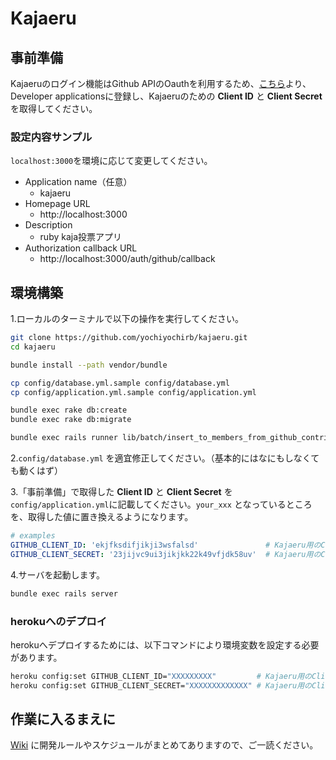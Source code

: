 # Kajaeru

## 事前準備

Kajaeruのログイン機能はGithub APIのOauthを利用するため、[こちら](https://github.com/settings/applications)より、Developer applicationsに登録し、Kajaeruのための __Client ID__ と __Client Secret__ を取得してください。

### 設定内容サンプル

`localhost:3000`を環境に応じて変更してください。

* Application name（任意）
  * kajaeru
* Homepage URL
  * http://localhost:3000
* Description
  * ruby kaja投票アプリ
* Authorization callback URL
  * http://localhost:3000/auth/github/callback

## 環境構築
1.ローカルのターミナルで以下の操作を実行してください。

```sh
git clone https://github.com/yochiyochirb/kajaeru.git
cd kajaeru

bundle install --path vendor/bundle

cp config/database.yml.sample config/database.yml
cp config/application.yml.sample config/application.yml

bundle exec rake db:create
bundle exec rake db:migrate

bundle exec rails runner lib/batch/insert_to_members_from_github_contributors.rb
```

2.`config/database.yml` を適宜修正してください。（基本的にはなにもしなくても動くはず）

3.「事前準備」で取得した __Client ID__ と __Client Secret__ を`config/application.yml`に記載してください。`your_xxx` となっているところを、取得した値に置き換えるようになります。

```yml
# examples
GITHUB_CLIENT_ID: 'ekjfksdifjikji3wsfalsd'               # Kajaeru用のClient IDを設定
GITHUB_CLIENT_SECRET: '23jijvc9ui3jikjkk22k49vfjdk58uv'  # Kajaeru用のClient Secretを設定
```

4.サーバを起動します。

```sh
bundle exec rails server
```

### herokuへのデプロイ

herokuへデプロイするためには、以下コマンドにより環境変数を設定する必要があります。

```sh
heroku config:set GITHUB_CLIENT_ID="XXXXXXXXX"         # Kajaeru用のClient IDを設定
heroku config:set GITHUB_CLIENT_SECRET="XXXXXXXXXXXXX" # Kajaeru用のClient Secretを設定
```

## 作業に入るまえに
[Wiki](https://github.com/yochiyochirb/kajaeru/wiki) に開発ルールやスケジュールがまとめてありますので、ご一読ください。
